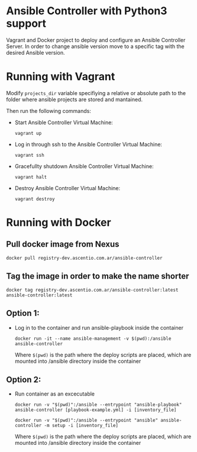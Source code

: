 # Ansible Controller with Python3 support

Vagrant and Docker project to deploy and configure an Ansible Controller Server. In order to change ansible version move to a specific tag with the desired Ansible version.


# Running with Vagrant

Modify `projects_dir` variable specifiying a relative or absolute path to the folder where ansible projects are stored and mantained. 

Then run the following commands:

* Start Ansible Controller Virtual Machine:

	```
	vagrant up
	```

* Log in through ssh to the Ansible Controller Virtual Machine:

	```
	vagrant ssh
	```

* Gracefullty shutdown Ansible Controller Virtual Machine:

	```
	vagrant halt
	```

* Destroy Ansible Controller Virtual Machine:

	```
	vagrant destroy
	```

# Running with Docker

## Pull docker image from Nexus

```
docker pull registry-dev.ascentio.com.ar/ansible-controller
```

## Tag the image in order to make the name shorter

```
docker tag registry-dev.ascentio.com.ar/ansible-controller:latest ansible-controller:latest
```

## Option 1:

* Log in to the container and run ansible-playbook inside the container

    ```
    docker run -it --name ansible-management -v $(pwd):/ansible ansible-controller
    ```

    Where `$(pwd)` is the path where the deploy scripts are placed, which are mounted into /ansible directory inside the container

## Option 2:

* Run container as an excecutable

    ```
    docker run -v "$(pwd)":/ansible --entrypoint "ansible-playbook" ansible-controller [playbook-example.yml] -i [inventory_file]
    ```
    
    ```
    docker run -v "$(pwd)":/ansible --entrypoint "ansible" ansible-controller -m setup -i [inventory_file]
    ```
    
    Where `$(pwd)` is the path where the deploy scripts are placed, which are mounted into /ansible directory inside the container